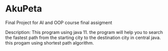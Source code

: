 # AkuPeta
Final Project for AI and OOP course final assigment

Description: 
  This program using java 11. the program will help you
  to search the fastest path from the starting city to 
  the destination city in central java.
  this progam using shortest path algorithm.
